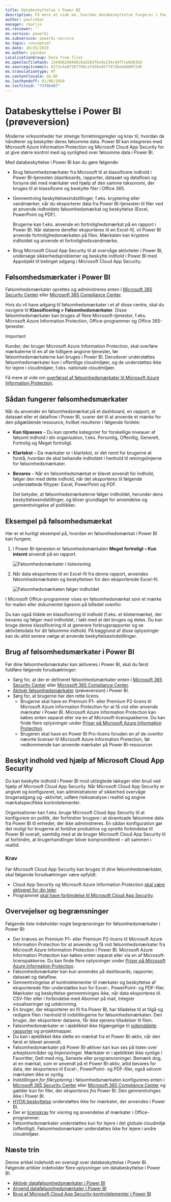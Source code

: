 ```yaml
---
title: Databeskyttelse i Power BI
description: Få mere at vide om, hvordan databeskyttelse fungerer i Power BI
author: paulinbar
manager: rkarlin
ms.reviewer: ''
ms.service: powerbi
ms.subservice: powerbi-service
ms.topic: conceptual
ms.date: 10/25/2019
ms.author: painbar
LocalizationGroup: Data from files
ms.openlocfilehash: 1349d62d0400c0ad283f6e9e234c44ffce0d63b9
ms.sourcegitcommit: 6272c4a0f267708ca7d38a45774f3bedd680f2d6
ms.translationtype: HT
ms.contentlocale: da-DK
ms.lasthandoff: 01/06/2020
ms.locfileid: "73766407"
---
```

# <a name="data-protection-in-power-bi-preview"></a>Databeskyttelse i Power BI (prøveversion)

Moderne virksomheder har strenge forretningsregler og krav til, hvordan de håndterer og beskytter deres følsomme data. Power BI kan integreres med Microsoft Azure Information Protection og Microsoft Cloud App Security for at give større kontrol med og synlighed over følsomme data i Power BI. 

Med databeskyttelse i Power BI kan du gøre følgende:

* Brug følsomhedsmærkater fra Microsoft til at klassificere indhold i Power BI-tjenesten (dashboards, rapporter, datasæt og dataflow) og forsyne det med mærkater ved hjælp af den samme taksonomi, der bruges til at klassificere og beskytte filer i Office 365. 

* Gennemtving beskyttelsesindstillinger, f.eks. kryptering eller vandmærker, når du eksporterer data fra Power BI-tjenesten til filer ved at anvende indholdets følsomhedsmærkat og beskyttelse (Excel, PowerPoint og PDF). 

  Brugerne kan f.eks. anvende en fortrolighedsmærkat på en rapport i Power BI. Når dataene derefter eksporteres til en Excel-fil, vil Power BI anvende fortrolighedsmærkaten på filen. Mærkaten kan kryptere indholdet og anvende et fortrolighedsvandmærke.

* Brug Microsoft Cloud App Security til at overvåge aktiviteter i Power BI, undersøge sikkerhedsproblemer og beskytte indhold i Power BI med Appobjekt til betinget adgang i Microsoft Cloud App Security. 

## <a name="sensitivity-labels-in-power-bi"></a>Følsomhedsmærkater i Power BI

Følsomhedsmærkater oprettes og administreres enten i [Microsoft 365 Security Center](https://security.microsoft.com/) eller [Microsoft 365 Compliance Center](https://compliance.microsoft.com/).

Hvis du vil have adgang til følsomhedsmærkater i et af disse centre, skal du navigere til **Klassificering > Følsomhedsmærkater**. Disse følsomhedsmærkater kan bruges af flere Microsoft-tjenester, f.eks. Microsoft Azure Information Protection, Office-programmer og Office 365-tjenester.

> [!IMPORTANT]
> Kunder, der bruger Microsoft Azure Information Protection, skal overføre mærkaterne til en af de tidligere angivne tjenester, før følsomhedsmærkaterne kan bruges i Power BI. Derudover understøttes følsomhedsmærkater kun i offentlige cloudmiljøer, og de understøttes ikke for lejere i cloudmiljøer, f.eks. nationale cloudmiljøer.
>
> Få mere at vide om [overførsel af følsomhedsmærkater til Microsoft Azure Information Protection](https://docs.microsoft.com/azure/information-protection/configure-policy-migrate-labels).

## <a name="how-sensitivity-labels-work"></a>Sådan fungerer følsomhedsmærkater

Når du anvender en følsomhedsmærkat på et dashboard, en rapport, et datasæt eller et dataflow i Power BI, svarer det til at anvende et *mærke* for den pågældende ressource, hvilket resulterer i følgende fordele:
* **Kan tilpasses** – Du kan oprette kategorier for forskellige niveauer af følsomt indhold i din organisation, f.eks. Personlig, Offentlig, Generelt, Fortrolig og Meget fortroligt.
* **Klartekst** – Da mærkater er i klartekst, er det nemt for brugerne at forstå, hvordan de skal behandle indholdet i henhold til retningslinjerne for følsomhedsmærkater.
* **Bevares** – Når en følsomhedsmærkat er blevet anvendt for indhold, følger den med dette indhold, når det eksporteres til følgende understøttede filtyper: Excel, PowerPoint og PDF. 

  Det betyder, at følsomhedsmærkaterne følger indholdet, herunder dens beskyttelsesindstillinger, og bliver grundlaget for anvendelse og gennemtvingelse af politikker. 

## <a name="sensitivity-label-example"></a>Eksempel på følsomhedsmærkat 

Her er et hurtigt eksempel på, hvordan en følsomhedsmærkat i Power BI kan fungere.

1. I Power BI-tjenesten er følsomhedsmærkaten **Meget fortroligt – Kun internt** anvendt på en rapport.

   ![Følsomhedsmærkater i listevisning](media/service-security-data-protection-overview/sensitivity-labels-overview-01.png)

2. Når data eksporteres til en Excel-fil fra denne rapport, anvendes følsomhedsmærkaten og beskyttelsen for den eksporterede Excel-fil.

   ![Følsomhedsmærkaten følger indholdet](media/service-security-data-protection-overview/sensitivity-labels-overview-02.png)

I Microsoft Office-programmer vises en følsomhedsmærkat som et mærke for mailen eller dokumentet ligesom på billedet ovenfor.

Du kan også tildele en klassificering til indhold (f.eks. et klistermærke), der bevares og følger med indholdet, i takt med at det bruges og deles. Du kan bruge denne klassificering til at generere forbrugsrapporter og se aktivitetsdata for dit følsomme indhold. På baggrund af disse oplysninger kan du altid senere vælge at anvende beskyttelsesindstillinger.


## <a name="using-sensitivity-labels-in-power-bi"></a>Brug af følsomhedsmærkater i Power BI

Før dine følsomhedsmærkater kan aktiveres i Power BI, skal du først fuldføre følgende forudsætninger: 

* Sørg for, at der er defineret følsomhedsmærkater enten i [Microsoft 365 Security Center](https://security.microsoft.com/) eller [Microsoft 365 Compliance Center](https://compliance.microsoft.com/). 
* [Aktivér følsomhedsmærkater](service-security-enable-data-sensitivity-labels.md) (prøveversion) i Power BI.
* Sørg for, at brugerne har den rette licens.
  * Brugerne skal have en Premium P1- eller Premium P2-licens til Microsoft Azure Information Protection for at få vist eller anvende mærkater i Power BI. Microsoft Azure Information Protection kan købes enten separat eller via en af Microsoft-licenspakkerne. Du kan finde flere oplysninger under [Priser på Microsoft Azure Information Protection](https://azure.microsoft.com/pricing/details/information-protection/).
  * Brugeren skal have en Power BI Pro-licens foruden en af de ovenfor nævnte licenser til Microsoft Azure Information Protection, før vedkommende kan anvende mærkater på Power BI-ressourcer. 

## <a name="protect-content-using-microsoft-cloud-app-security"></a>Beskyt indhold ved hjælp af Microsoft Cloud App Security

Du kan beskytte indhold i Power BI mod utilsigtede lækager eller brud ved hjælp af Microsoft Cloud App Security. Når Microsoft Cloud App Security er angivet og konfigureret, kan administratorer af sikkerhed overvåge brugeradgang og -aktivitet, udføre risikoanalyse i realtid og angive mærkatspecifikke kontrolelementer.

Organisationer kan f.eks. bruge Microsoft Cloud App Security til at konfigurere en politik, der forhindrer brugere i at downloade følsomme data fra Power BI til enheder, der ikke administreres. En sådan konfiguration gør det muligt for brugerne at forblive produktive og oprette forbindelse til Power BI overalt, samtidig med at de bruger Microsoft Cloud App Security til at forhindre, at brugerhandlinger bliver kompromitteret – alt sammen i realtid. 

### <a name="requirements"></a>Krav

Før Microsoft Cloud App Security kan bruges til dine følsomhedsmærkater, skal følgende forudsætninger være opfyldt: 

* Cloud App Security og Microsoft Azure Information Protection [skal være aktiveret for din lejer](https://docs.microsoft.com/cloud-app-security/azip-integration).
* Programmet [skal have forbindelse til Microsoft Cloud App Security](https://docs.microsoft.com/cloud-app-security/enable-instant-visibility-protection-and-governance-actions-for-your-apps).

## <a name="considerations-and-limitations"></a>Overvejelser og begrænsninger

Følgende liste indeholder nogle begrænsninger for følsomhedsmærkater i Power BI:

* Der kræves en Premium P1- eller Premium P2-licens til Microsoft Azure Information Protection for at anvende og få vist følsomhedsmærkater fra Microsoft Azure Information Protection i Power BI. Microsoft Azure Information Protection kan købes enten separat eller via en af Microsoft-licenspakkerne. Du kan finde flere oplysninger under [Priser på Microsoft Azure Information Protection](https://azure.microsoft.com/pricing/details/information-protection/).
* Følsomhedsmærkater kan kun anvendes på dashboards, rapporter, datasæt og dataflow.
* Gennemtvingelse af kontrolelementer til mærkater og beskyttelse af eksporterede filer understøttes kun for Excel-, PowerPoint- og PDF-filer. Mærkater og beskyttelse gennemtvinges ikke, når data eksporteres til. CSV-filer eller i forbindelse med Abonner på mail, Integrer visualiseringer og udskrivning.
* En bruger, der eksporterer en fil fra Power BI, har tilladelse til at tilgå og redigere filen i henhold til indstillingerne for følsomhedsmærkaten. Den bruger, der eksporterer dataene, får ikke ejerens tilladelser til filen. 
* Følsomhedsmærkater er i øjeblikket ikke tilgængelige til [sideinddelte rapporter]( https://docs.microsoft.com/power-bi/paginated-reports-report-builder-power-bi) og projektmapper. 
* Du kan i øjeblikket ikke slette en mærkat fra et Power BI-aktiv, når den først er blevet anvendt.
* Følsomhedsmærkater på Power BI-aktiver kan kun ses på listen over arbejdsområder og linjevisninger. Mærkater er i øjeblikket ikke synlige i Favoritter, Delt med mig, Seneste eller programvisninger. Bemærk dog, at en mærkat, som er anvendt på et Power BI-aktiv, altid bevares for data, der eksporteres til Excel-, PowerPoint- og PDF-filer, også selvom mærkaten ikke er synlig.
* *Indstillingen for filkryptering* i følsomhedsmærkaten konfigureres enten i [Microsoft 365 Security Center](https://security.microsoft.com/) eller [Microsoft 365 Compliance Center](https://compliance.microsoft.com/) og gælder kun for filer, der *eksporteres fra* Power BI. Den gennemtvinges ikke *i* Power BI.
* [HYOK-beskyttelse](https://docs.microsoft.com/azure/information-protection/configure-adrms-restrictions) understøttes ikke for mærkater, der anvendes i Power BI.
* Der er [licenskrav](https://docs.microsoft.com/microsoft-365/compliance/sensitivity-labels-office-apps#subscription-and-licensing-requirements-for-sensitivity-labels) for visning og anvendelse af mærkater i Office-programmer.
* Følsomhedsmærkater understøttes kun for lejere i det globale cloudmiljø (offentligt). Følsomhedsmærkater understøttes ikke for lejere i andre cloudmiljøer.



## <a name="next-steps"></a>Næste trin

Denne artikel indeholdt en oversigt over databeskyttelse i Power BI. Følgende artikler indeholder flere oplysninger om databeskyttelse i Power BI. 

* [Aktivér datafølsomhedsmærkater i Power BI](service-security-enable-data-sensitivity-labels.md)
* [Anvend datafølsomhedsmærkater i Power BI](../designer/service-security-apply-data-sensitivity-labels.md)
* [Brug af Microsoft Cloud App Security-kontrolelementer i Power BI](service-security-using-microsoft-cloud-app-security-controls.md)